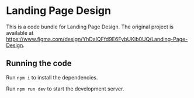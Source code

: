 
  # Landing Page Design

  This is a code bundle for Landing Page Design. The original project is available at https://www.figma.com/design/YhDaIQFfd9E6FybUKib0UQ/Landing-Page-Design.

  ## Running the code

  Run `npm i` to install the dependencies.

  Run `npm run dev` to start the development server.
  